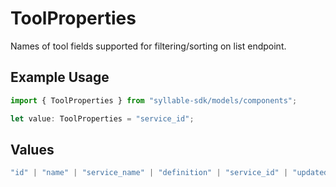 # ToolProperties

Names of tool fields supported for filtering/sorting on list endpoint.

## Example Usage

```typescript
import { ToolProperties } from "syllable-sdk/models/components";

let value: ToolProperties = "service_id";
```

## Values

```typescript
"id" | "name" | "service_name" | "definition" | "service_id" | "updated_at" | "last_updated_by"
```